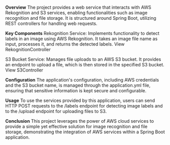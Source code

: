 **Overview**
The project provides a web service that interacts with AWS Rekognition and S3 services, enabling functionalities such as image recognition and file storage. It is structured around Spring Boot, utilizing REST controllers for handling web requests.

**Key Components**
Rekognition Service: Implements functionality to detect labels in an image using AWS Rekognition. It takes an image file name as input, processes it, and returns the detected labels. View RekognitionController

S3 Bucket Service: Manages file uploads to an AWS S3 bucket. It provides an endpoint to upload a file, which is then stored in the specified S3 bucket. View S3Controller

**Configuration**
The application's configuration, including AWS credentials and the S3 bucket name, is managed through the application.yml file, ensuring that sensitive information is kept secure and configurable.

**Usage**
To use the services provided by this application, users can send HTTP POST requests to the /labels endpoint for detecting image labels and to the /upload endpoint for uploading files to S3.

**Conclusion**
This project leverages the power of AWS cloud services to provide a simple yet effective solution for image recognition and file storage, demonstrating the integration of AWS services within a Spring Boot application.
